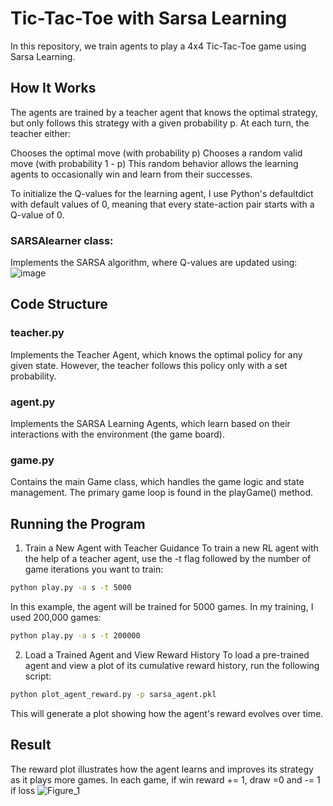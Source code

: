 # Tic-Tac-Toe with Sarsa Learning
In this repository, we train agents to play a 4x4 Tic-Tac-Toe game using Sarsa Learning.

## How It Works
The agents are trained by a teacher agent that knows the optimal strategy, but only follows this strategy with a given probability p. At each turn, the teacher either:

Chooses the optimal move (with probability p)
Chooses a random valid move (with probability 1 - p)
This random behavior allows the learning agents to occasionally win and learn from their successes.

To initialize the Q-values for the learning agent, I use Python's defaultdict with default values of 0, meaning that every state-action pair starts with a Q-value of 0.
### SARSAlearner class:
Implements the SARSA algorithm, where Q-values are updated using:
![image](https://github.com/user-attachments/assets/cb94e195-852a-40ee-9cb1-33fb343c7ee4)

## Code Structure
### teacher.py
Implements the Teacher Agent, which knows the optimal policy for any given state. However, the teacher follows this policy only with a set probability.

### agent.py
Implements the SARSA Learning Agents, which learn based on their interactions with the environment (the game board).

### game.py
Contains the main Game class, which handles the game logic and state management. The primary game loop is found in the playGame() method.

## Running the Program
1. Train a New Agent with Teacher Guidance
To train a new RL agent with the help of a teacher agent, use the -t flag followed by the number of game iterations you want to train:

```bash
python play.py -a s -t 5000
```
In this example, the agent will be trained for 5000 games. In my training, I used 200,000 games:

```bash
python play.py -a s -t 200000
```
2. Load a Trained Agent and View Reward History
To load a pre-trained agent and view a plot of its cumulative reward history, run the following script:

```bash
python plot_agent_reward.py -p sarsa_agent.pkl
```
This will generate a plot showing how the agent's reward evolves over time.

## Result
The reward plot illustrates how the agent learns and improves its strategy as it plays more games. In each game, if win reward += 1, draw =0 and -= 1 if loss
![Figure_1](https://github.com/user-attachments/assets/a881cc5f-e0b2-4f39-83fc-6a86fb0d3f69)
